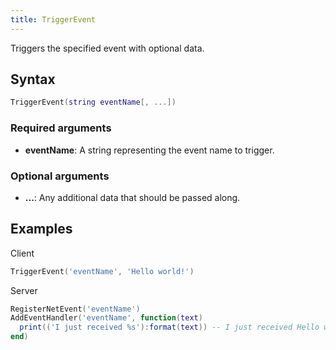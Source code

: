 ```yaml
---
title: TriggerEvent
---
```


Triggers the specified event with optional data.

Syntax
------

```lua
TriggerEvent(string eventName[, ...])
```

### Required arguments
- **eventName**: A string representing the event name to trigger.

### Optional arguments
- **...**: Any additional data that should be passed along.

Examples
--------

Client
```lua
TriggerEvent('eventName', 'Hello world!')
```
Server
```lua
RegisterNetEvent('eventName')
AddEventHandler('eventName', function(text)
  print(('I just received %s'):format(text)) -- I just received Hello world!
end)
```
